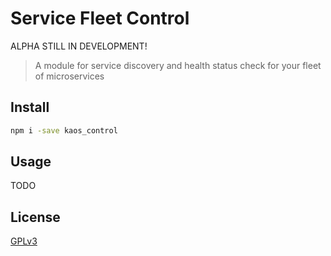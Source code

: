 # Service Fleet Control

ALPHA STILL IN DEVELOPMENT! 

> A module for service discovery and health status check for your fleet of microservices

## Install

```bash
npm i -save kaos_control
```

## Usage

TODO

## License

[GPLv3](https://www.gnu.org/licenses/gpl-3.0.en.html)

[npm-image]: https://img.shields.io/npm/v/live-xxx.svg
[npm-url]: https://www.npmjs.com/package/kaos_control
